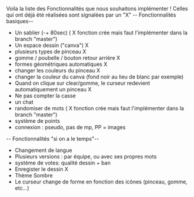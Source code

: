 
Voila la liste des Fonctionnalités que nous souhaitons implémenter ! Celles qui ont déjà été réalisées sont signalées par un "X"
-- Fonctionnalités basiques--
- Un sablier (-+ 80sec) ( X fonction crée mais faut l'implémenter dans la branch "master")
- Un espace dessin ("canva") X
- plusieurs types de pinceau X
- gomme / poubelle / bouton retour arrière X
- formes géométriques automatiques X
- changer les couleurs du pinceau X
- changer la couleur du canva (fond noir au lieu de blanc par exemple)
- Quand on clique sur clear/gomme, le curseur redevient automatiquement un pinceau X
- Ne pas compter la casse
- un chat
- randomiser de mots ( X fonction crée mais faut l'implémenter dans la branch "master")
- système de points
- connexion : pseudo, pas de mp, PP = images

-- Fonctionnalités "si on a le temps"--
- Changement de langue
- Plusieurs versions : par équipe, ou avec ses propres mots
- système de votes: qualité dessin + ban
- Enregister le dessin X
- Thème Sombre
- Le curseur change de forme en fonction des icônes (pinceau, gomme, etc...)
